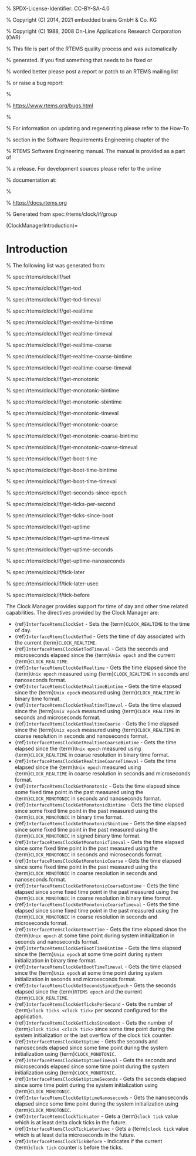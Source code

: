 % SPDX-License-Identifier: CC-BY-SA-4.0

% Copyright (C) 2014, 2021 embedded brains GmbH & Co. KG

% Copyright (C) 1988, 2008 On-Line Applications Research Corporation (OAR)

% This file is part of the RTEMS quality process and was automatically

% generated.  If you find something that needs to be fixed or

% worded better please post a report or patch to an RTEMS mailing list

% or raise a bug report:

%

% https://www.rtems.org/bugs.html

%

% For information on updating and regenerating please refer to the How-To

% section in the Software Requirements Engineering chapter of the

% RTEMS Software Engineering manual.  The manual is provided as a part of

% a release.  For development sources please refer to the online

% documentation at:

%

% https://docs.rtems.org

% Generated from spec:/rtems/clock/if/group

(ClockManagerIntroduction)=

# Introduction

% The following list was generated from:

% spec:/rtems/clock/if/set

% spec:/rtems/clock/if/get-tod

% spec:/rtems/clock/if/get-tod-timeval

% spec:/rtems/clock/if/get-realtime

% spec:/rtems/clock/if/get-realtime-bintime

% spec:/rtems/clock/if/get-realtime-timeval

% spec:/rtems/clock/if/get-realtime-coarse

% spec:/rtems/clock/if/get-realtime-coarse-bintime

% spec:/rtems/clock/if/get-realtime-coarse-timeval

% spec:/rtems/clock/if/get-monotonic

% spec:/rtems/clock/if/get-monotonic-bintime

% spec:/rtems/clock/if/get-monotonic-sbintime

% spec:/rtems/clock/if/get-monotonic-timeval

% spec:/rtems/clock/if/get-monotonic-coarse

% spec:/rtems/clock/if/get-monotonic-coarse-bintime

% spec:/rtems/clock/if/get-monotonic-coarse-timeval

% spec:/rtems/clock/if/get-boot-time

% spec:/rtems/clock/if/get-boot-time-bintime

% spec:/rtems/clock/if/get-boot-time-timeval

% spec:/rtems/clock/if/get-seconds-since-epoch

% spec:/rtems/clock/if/get-ticks-per-second

% spec:/rtems/clock/if/get-ticks-since-boot

% spec:/rtems/clock/if/get-uptime

% spec:/rtems/clock/if/get-uptime-timeval

% spec:/rtems/clock/if/get-uptime-seconds

% spec:/rtems/clock/if/get-uptime-nanoseconds

% spec:/rtems/clock/if/tick-later

% spec:/rtems/clock/if/tick-later-usec

% spec:/rtems/clock/if/tick-before

The Clock Manager provides support for time of day and other time related
capabilities. The directives provided by the Clock Manager are:

- {ref}`InterfaceRtemsClockSet` - Sets the {term}`CLOCK_REALTIME` to the time
  of day.
- {ref}`InterfaceRtemsClockGetTod` - Gets the time of day associated with the
  current {term}`CLOCK_REALTIME`.
- {ref}`InterfaceRtemsClockGetTodTimeval` - Gets the seconds and microseconds
  elapsed since the {term}`Unix epoch` and the current {term}`CLOCK_REALTIME`.
- {ref}`InterfaceRtemsClockGetRealtime` - Gets the time elapsed since the
  {term}`Unix epoch` measured using {term}`CLOCK_REALTIME` in seconds and
  nanoseconds format.
- {ref}`InterfaceRtemsClockGetRealtimeBintime` - Gets the time elapsed since
  the {term}`Unix epoch` measured using {term}`CLOCK_REALTIME` in binary time
  format.
- {ref}`InterfaceRtemsClockGetRealtimeTimeval` - Gets the time elapsed since
  the {term}`Unix epoch` measured using {term}`CLOCK_REALTIME` in seconds and
  microseconds format.
- {ref}`InterfaceRtemsClockGetRealtimeCoarse` - Gets the time elapsed since the
  {term}`Unix epoch` measured using {term}`CLOCK_REALTIME` in coarse resolution
  in seconds and nanoseconds format.
- {ref}`InterfaceRtemsClockGetRealtimeCoarseBintime` - Gets the time elapsed
  since the {term}`Unix epoch` measured using {term}`CLOCK_REALTIME` in coarse
  resolution in binary time format.
- {ref}`InterfaceRtemsClockGetRealtimeCoarseTimeval` - Gets the time elapsed
  since the {term}`Unix epoch` measured using {term}`CLOCK_REALTIME` in coarse
  resolution in seconds and microseconds format.
- {ref}`InterfaceRtemsClockGetMonotonic` - Gets the time elapsed since some
  fixed time point in the past measured using the {term}`CLOCK_MONOTONIC` in
  seconds and nanoseconds format.
- {ref}`InterfaceRtemsClockGetMonotonicBintime` - Gets the time elapsed since
  some fixed time point in the past measured using the {term}`CLOCK_MONOTONIC`
  in binary time format.
- {ref}`InterfaceRtemsClockGetMonotonicSbintime` - Gets the time elapsed since
  some fixed time point in the past measured using the {term}`CLOCK_MONOTONIC`
  in signed binary time format.
- {ref}`InterfaceRtemsClockGetMonotonicTimeval` - Gets the time elapsed since
  some fixed time point in the past measured using the {term}`CLOCK_MONOTONIC`
  in seconds and microseconds format.
- {ref}`InterfaceRtemsClockGetMonotonicCoarse` - Gets the time elapsed since
  some fixed time point in the past measured using the {term}`CLOCK_MONOTONIC`
  in coarse resolution in seconds and nanoseconds format.
- {ref}`InterfaceRtemsClockGetMonotonicCoarseBintime` - Gets the time elapsed
  since some fixed time point in the past measured using the
  {term}`CLOCK_MONOTONIC` in coarse resolution in binary time format.
- {ref}`InterfaceRtemsClockGetMonotonicCoarseTimeval` - Gets the time elapsed
  since some fixed time point in the past measured using the
  {term}`CLOCK_MONOTONIC` in coarse resolution in seconds and microseconds
  format.
- {ref}`InterfaceRtemsClockGetBootTime` - Gets the time elapsed since the
  {term}`Unix epoch` at some time point during system initialization in seconds
  and nanoseconds format.
- {ref}`InterfaceRtemsClockGetBootTimeBintime` - Gets the time elapsed since
  the {term}`Unix epoch` at some time point during system initialization in
  binary time format.
- {ref}`InterfaceRtemsClockGetBootTimeTimeval` - Gets the time elapsed since
  the {term}`Unix epoch` at some time point during system initialization in
  seconds and microseconds format.
- {ref}`InterfaceRtemsClockGetSecondsSinceEpoch` - Gets the seconds elapsed
  since the {term}`RTEMS epoch` and the current {term}`CLOCK_REALTIME`.
- {ref}`InterfaceRtemsClockGetTicksPerSecond` - Gets the number of {term}`clock ticks <clock tick>` per second configured for the application.
- {ref}`InterfaceRtemsClockGetTicksSinceBoot` - Gets the number of {term}`clock ticks <clock tick>` since some time point during the system initialization or
  the last overflow of the clock tick counter.
- {ref}`InterfaceRtemsClockGetUptime` - Gets the seconds and nanoseconds
  elapsed since some time point during the system initialization using
  {term}`CLOCK_MONOTONIC`.
- {ref}`InterfaceRtemsClockGetUptimeTimeval` - Gets the seconds and
  microseconds elapsed since some time point during the system initialization
  using {term}`CLOCK_MONOTONIC`.
- {ref}`InterfaceRtemsClockGetUptimeSeconds` - Gets the seconds elapsed since
  some time point during the system initialization using
  {term}`CLOCK_MONOTONIC`.
- {ref}`InterfaceRtemsClockGetUptimeNanoseconds` - Gets the nanoseconds elapsed
  since some time point during the system initialization using
  {term}`CLOCK_MONOTONIC`.
- {ref}`InterfaceRtemsClockTickLater` - Gets a {term}`clock tick` value which
  is at least delta clock ticks in the future.
- {ref}`InterfaceRtemsClockTickLaterUsec` - Gets a {term}`clock tick` value
  which is at least delta microseconds in the future.
- {ref}`InterfaceRtemsClockTickBefore` - Indicates if the current {term}`clock tick` counter is before the ticks.
